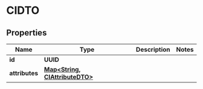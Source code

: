 

# CIDTO


## Properties

Name | Type | Description | Notes
------------ | ------------- | ------------- | -------------
**id** | **UUID** |  | 
**attributes** | [**Map&lt;String, CIAttributeDTO&gt;**](CIAttributeDTO.md) |  | 



